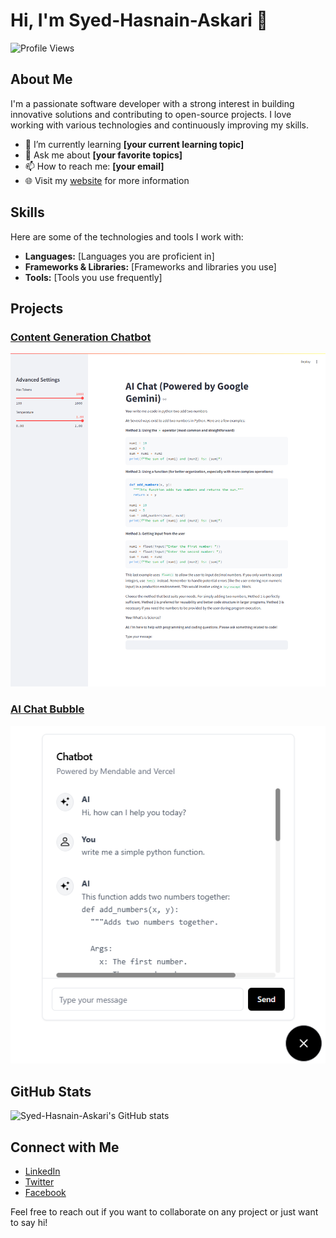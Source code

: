 # Hi, I'm Syed-Hasnain-Askari 👋

![Profile Views](https://komarev.com/ghpvc/?username=Syed-Hasnain-Askari&color=blue)

## About Me

I'm a passionate software developer with a strong interest in building innovative solutions and contributing to open-source projects. I love working with various technologies and continuously improving my skills.

- 🌱 I’m currently learning **[your current learning topic]**
- 💬 Ask me about **[your favorite topics]**
- 📫 How to reach me: **[your email]**
- 🌐 Visit my [website](https://yourwebsite.com) for more information

## Skills

Here are some of the technologies and tools I work with:

- **Languages:** [Languages you are proficient in]
- **Frameworks & Libraries:** [Frameworks and libraries you use]
- **Tools:** [Tools you use frequently]

## Projects

### [Content Generation Chatbot](https://github.com/Syed-Hasnain-Askari/Project1)
![chatbotSS](screencapture-localhost-8501-2025-01-05-21_45_53.png)


### [AI Chat Bubble](https://github.com/Syed-Hasnain-Askari/ai-chatbubble/tree/master)
![chatbotSS](https://raw.githubusercontent.com/Syed-Hasnain-Askari/ai-chatbubble/refs/heads/master/Screenshot%202025-02-15%20020223.png)

## GitHub Stats

![Syed-Hasnain-Askari's GitHub stats](https://github-readme-stats.vercel.app/api?username=Syed-Hasnain-Askari&show_icons=true&theme=radical)

## Connect with Me

- [LinkedIn](https://linkedin.com/in/yourprofile)
- [Twitter](https://twitter.com/yourprofile)
- [Facebook](https://facebook.com/yourprofile)

Feel free to reach out if you want to collaborate on any project or just want to say hi!
